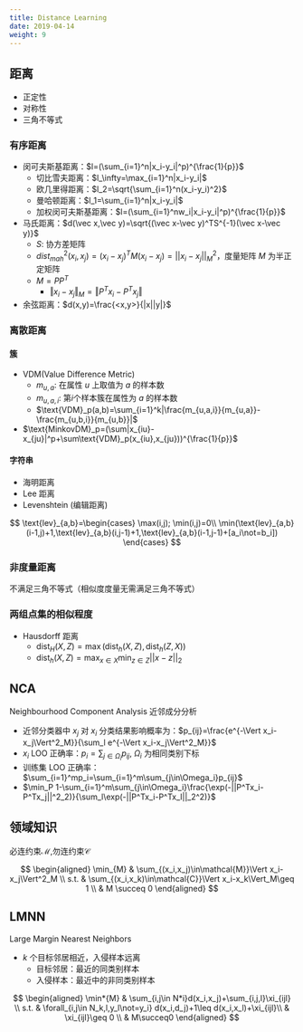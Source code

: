```yaml
---
title: Distance Learning
date: 2019-04-14
weight: 9
---
```


## 距离

- 正定性
- 对称性
- 三角不等式

### 有序距离

- 闵可夫斯基距离：$l=(\sum_{i=1}^n|x_i-y_i|^p)^{\frac{1}{p}}$
  - 切比雪夫距离：$l_\infty=\max_{i=1}^n|x_i-y_i|$
  - 欧几里得距离：$l_2=\sqrt{\sum_{i=1}^n(x_i-y_i)^2}$
  - 曼哈顿距离：$l_1=\sum_{i=1}^n|x_i-y_i|$
  - 加权闵可夫斯基距离：$l=(\sum_{i=1}^nw_i|x_i-y_i|^p)^{\frac{1}{p}}$
- 马氏距离：$d(\vec x,\vec y)=\sqrt{(\vec x-\vec y)^TS^{-1}(\vec x-\vec y)}$
  - $S$: 协方差矩阵
  - $dist^2_{mah}(x_i,x_j)=(x_i-x_j)^TM(x_i-x_j)=||x_i-x_j||^2_M$，度量矩阵 $M$ 为半正定矩阵
  - $M=PP^T$
    - $\Vert x_i-x_j\Vert_M=\Vert P^Tx_i-P^Tx_j\Vert$
- 余弦距离：$d(x,y)=\frac{<x,y>}{|x||y|}$

### 离散距离

#### 簇

- VDM(Value Difference Metric)
  - $m_{u,a}$: 在属性 $u$ 上取值为 $a$ 的样本数
  - $m_{u,a,i}$: 第$i$个样本簇在属性为 $a$ 的样本数
  - $\text{VDM}_p(a,b)=\sum_{i=1}^k|\frac{m_{u,a,i}}{m_{u,a}}-\frac{m_{u,b,i}}{m_{u,b}}|$
- $\text{MinkovDM}_p=(\sum|x_{iu}-x_{ju}|^p+\sum\text{VDM}_p(x_{iu},x_{ju}))^{\frac{1}{p}}$

#### 字符串

- 海明距离
- Lee 距离
- Levenshtein (编辑距离)

$$
\text{lev}_{a,b}=\begin{cases}
\max(i,j); \min(i,j)=0\\
\min(\text{lev}_{a,b}(i-1,j)+1,\text{lev}_{a,b}(i,j-1)+1,\text{lev}_{a,b}(i-1,j-1)+[a_i\not=b_i])
\end{cases}
$$

### 非度量距离

不满足三角不等式（相似度度量无需满足三角不等式）

### 两组点集的相似程度

- Hausdorff 距离
  - $\text{dist}_H(X,Z)=\max(\text{dist}_h(X,Z),\text{dist}_h(Z,X))$
  - $\text{dist}_h(X,Z)=\max_{x\in X}\min_{z\in Z}||x-z||_2$

## NCA

Neighbourhood Component Analysis 近邻成分分析

- 近邻分类器中 $x_j$ 对 $x_i$ 分类结果影响概率为：$p_{ij}=\frac{e^{-\Vert x_i-x_j\Vert^2_M}}{\sum_l e^{-\Vert x_i-x_j\Vert^2_M}}$
- $x_i$ LOO 正确率：$p_i=\sum_{j\in\Omega_i}p_{ij}$, $\Omega_i$ 为相同类别下标
- 训练集 LOO 正确率：$\sum_{i=1}^mp_i=\sum_{i=1}^m\sum_{j\in\Omega_i}p_{ij}$
- $\min_P 1-\sum_{i=1}^m\sum_{j\in\Omega_i}\frac{\exp(-||P^Tx_i-P^Tx_j||^2_2)}{\sum_l\exp(-||P^Tx_i-P^Tx_l||_2^2)}$

## 领域知识

必连约束$\mathcal{M}$,勿连约束$\mathcal{C}$

$$
\begin{aligned}
\min_{M} & \sum_{(x_i,x_j)\in\mathcal{M}}\Vert x_i-x_j\Vert^2_M \\
s.t. & \sum_{(x_i,x_k)\in\mathcal{C}}\Vert x_i-x_k\Vert_M\geq 1 \\
  & M \succeq 0
\end{aligned}
$$

## LMNN

Large Margin Nearest Neighbors

- $k$ 个目标邻居相近，入侵样本远离
  - 目标邻居：最近的同类别样本
  - 入侵样本：最近中的非同类别样本

$$
\begin{aligned}
\min*{M} & \sum_{i,j\in N*i}d(x_i,x_j)+\sum_{i,j,l}\xi_{ijl} \\
s.t. & \forall_{i,j\in N_k,l,y_l\not=y_i} d(x_i,d_j)+1\leq d(x_i,x_l)+\xi_{ijl}\\
& \xi_{ijl}\geq 0 \\
& M\succeq0
\end{aligned}
$$
